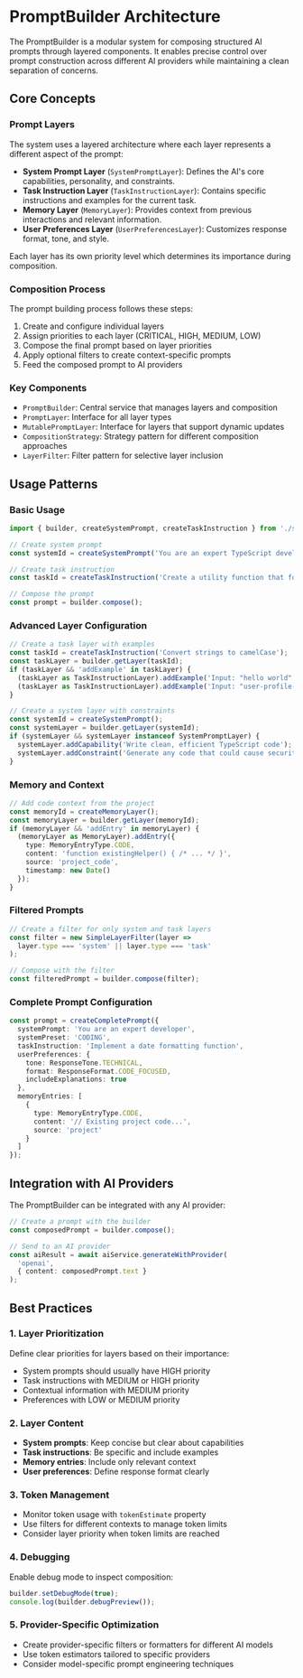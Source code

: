 # PromptBuilder Architecture

The PromptBuilder is a modular system for composing structured AI prompts through layered components. It enables precise control over prompt construction across different AI providers while maintaining a clean separation of concerns.

## Core Concepts

### Prompt Layers

The system uses a layered architecture where each layer represents a different aspect of the prompt:

- **System Prompt Layer** (`SystemPromptLayer`): Defines the AI's core capabilities, personality, and constraints.
- **Task Instruction Layer** (`TaskInstructionLayer`): Contains specific instructions and examples for the current task.
- **Memory Layer** (`MemoryLayer`): Provides context from previous interactions and relevant information.
- **User Preferences Layer** (`UserPreferencesLayer`): Customizes response format, tone, and style.

Each layer has its own priority level which determines its importance during composition.

### Composition Process

The prompt building process follows these steps:

1. Create and configure individual layers
2. Assign priorities to each layer (CRITICAL, HIGH, MEDIUM, LOW)
3. Compose the final prompt based on layer priorities
4. Apply optional filters to create context-specific prompts
5. Feed the composed prompt to AI providers

### Key Components

- `PromptBuilder`: Central service that manages layers and composition
- `PromptLayer`: Interface for all layer types
- `MutablePromptLayer`: Interface for layers that support dynamic updates
- `CompositionStrategy`: Strategy pattern for different composition approaches
- `LayerFilter`: Filter pattern for selective layer inclusion

## Usage Patterns

### Basic Usage

```typescript
import { builder, createSystemPrompt, createTaskInstruction } from './services/prompt-builder';

// Create system prompt
const systemId = createSystemPrompt('You are an expert TypeScript developer.');

// Create task instruction
const taskId = createTaskInstruction('Create a utility function that formats dates.');

// Compose the prompt
const prompt = builder.compose();
```

### Advanced Layer Configuration

```typescript
// Create a task layer with examples
const taskId = createTaskInstruction('Convert strings to camelCase');
const taskLayer = builder.getLayer(taskId);
if (taskLayer && 'addExample' in taskLayer) {
  (taskLayer as TaskInstructionLayer).addExample('Input: "hello world" → Output: "helloWorld"');
  (taskLayer as TaskInstructionLayer).addExample('Input: "user-profile-data" → Output: "userProfileData"');
}

// Create a system layer with constraints
const systemId = createSystemPrompt();
const systemLayer = builder.getLayer(systemId);
if (systemLayer && systemLayer instanceof SystemPromptLayer) {
  systemLayer.addCapability('Write clean, efficient TypeScript code');
  systemLayer.addConstraint('Generate any code that could cause security vulnerabilities');
}
```

### Memory and Context

```typescript
// Add code context from the project
const memoryId = createMemoryLayer();
const memoryLayer = builder.getLayer(memoryId);
if (memoryLayer && 'addEntry' in memoryLayer) {
  (memoryLayer as MemoryLayer).addEntry({
    type: MemoryEntryType.CODE,
    content: 'function existingHelper() { /* ... */ }',
    source: 'project_code',
    timestamp: new Date()
  });
}
```

### Filtered Prompts

```typescript
// Create a filter for only system and task layers
const filter = new SimpleLayerFilter(layer => 
  layer.type === 'system' || layer.type === 'task'
);

// Compose with the filter
const filteredPrompt = builder.compose(filter);
```

### Complete Prompt Configuration

```typescript
const prompt = createCompletePrompt({
  systemPrompt: 'You are an expert developer',
  systemPreset: 'CODING',
  taskInstruction: 'Implement a date formatting function',
  userPreferences: {
    tone: ResponseTone.TECHNICAL,
    format: ResponseFormat.CODE_FOCUSED,
    includeExplanations: true
  },
  memoryEntries: [
    {
      type: MemoryEntryType.CODE,
      content: '// Existing project code...',
      source: 'project'
    }
  ]
});
```

## Integration with AI Providers

The PromptBuilder can be integrated with any AI provider:

```typescript
// Create a prompt with the builder
const composedPrompt = builder.compose();

// Send to an AI provider
const aiResult = await aiService.generateWithProvider(
  'openai', 
  { content: composedPrompt.text }
);
```

## Best Practices

### 1. Layer Prioritization

Define clear priorities for layers based on their importance:
- System prompts should usually have HIGH priority
- Task instructions with MEDIUM or HIGH priority
- Contextual information with MEDIUM priority
- Preferences with LOW or MEDIUM priority

### 2. Layer Content

- **System prompts**: Keep concise but clear about capabilities
- **Task instructions**: Be specific and include examples
- **Memory entries**: Include only relevant context
- **User preferences**: Define response format clearly

### 3. Token Management

- Monitor token usage with `tokenEstimate` property
- Use filters for different contexts to manage token limits
- Consider layer priority when token limits are reached

### 4. Debugging

Enable debug mode to inspect composition:
```typescript
builder.setDebugMode(true);
console.log(builder.debugPreview());
```

### 5. Provider-Specific Optimization

- Create provider-specific filters or formatters for different AI models
- Use token estimators tailored to specific providers
- Consider model-specific prompt engineering techniques